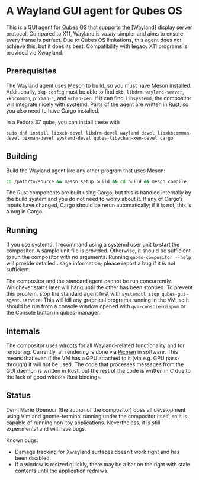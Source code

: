 # A Wayland GUI agent for Qubes OS

This is a GUI agent for [Qubes OS] that supports the [Wayland] display server protocol.
Compared to X11, Wayland is _vastly_ simpler and aims to ensure every frame is perfect.
Due to Qubes OS limitations, this agent does not achieve this, but it does its best.
Compatibility with legacy X11 programs is provided via Xwayland.

## Prerequisites

The Wayland agent uses [Meson] to build, so you must have Meson installed.
Additionally, `pkg-config` must be able to find `xkb`, `libdrm`, `wayland-server`, `xkbcommon`, `pixman-1`, and `vchan-xen`.
If it can find `libsystemd`, the compositor will integrate nicely with [systemd].
Parts of the agent are written in [Rust], so you also need to have Cargo installed.

In a Fedora 37 qube, you can install these with

```
sudo dnf install libxcb-devel libdrm-devel wayland-devel libxkbcommon-devel pixman-devel systemd-devel qubes-libvchan-xen-devel cargo
```

## Building

Build the Wayland agent like any other program that uses Meson:

```sh
cd /path/to/source && meson setup build && cd build && meson compile
```

The Rust components are built using Cargo, but this is handled internally by the build system and you do not need to worry about it.
If any of Cargo’s inputs have changed, Cargo should be rerun automatically; if it is not, this is a bug in Cargo.

## Running

If you use systemd, I recommand using a systemd user unit to start the compositor.
A sample unit file is provided.
Otherwise, it should be sufficient to run the compositor with no arguments.
Running `qubes-compositor --help` will provide detailed usage information; please report a bug if it is not sufficient.

The compositor and the standard agent cannot be run concurrently.
Whichever starts later will hang until the other has been stopped.
To prevent this problem, stop the standard agent first with `systemctl stop qubes-gui-agent.service`.
This will kill any graphical programs running in the VM, so it should be run from a console window opened with `qvm-console-dispvm` or the Console button in qubes-manager.

## Internals

The compositor uses [wlroots] for all Wayland-related functionality and for rendering.
Currently, all rendering is done via [Pixman] in software.
This means that even if the VM has a GPU attached to it (via e.g. GPU pass-through) it will not be used.
The code that processes messages from the GUI daemon is written in Rust, but the rest of the code is written in C due to the lack of good wlroots Rust bindings.

## Status

Demi Marie Obenour (the author of the compositor) does all development using Vim and gnome-terminal running under the compositor itself, so it is capable of running non-toy applications.
Nevertheless, it is still experimental and will have bugs.

Known bugs:

- Damage tracking for Xwayland surfaces doesn’t work right and has been disabled.
- If a window is resized quickly, there may be a bar on the right with stale contents
  until the application redraws.

[Rust]: https://rust-lang.org
[systemd]: https://systemd.io
[Meson]: https://mesonbuild.com
[Qubes OS]: https://www.qubes-os.org
[wlroots]: https://gitlab.freedesktop.org/wlroots/wlroots
[Pixman]: https://gitlab.freedesktop.org/pixman/pixman
